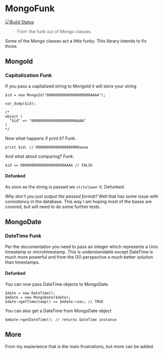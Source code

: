 MongoFunk
=========

[![Build Status](https://secure.travis-ci.org/jrschumacher/mongofunk.png?branch=master)](http://travis-ci.org/jrschumacher/mongofunk)

> Fixin' the funk out of Mongo classes.

Some of the Mongo classes act a little funky. This library intends to fix those.

## MongoId

### Capitalization Funk

If you pass a capitalized string to MongoId it will store your string

```
$id = new MongoId("00000000000000000000AAAA");

var_dump($id);

/*
object (
  "$id" => "00000000000000000000AAAA"
)
*/
```

Now what happens if print it? Funk.
```
print $id; // 00000000000000000000aaaa
```

And what about comparing? Funk.
```
$id == 00000000000000000000AAAA // FALSE
```

#### Defunked
As soon as the string is passed we `strtolower` it. Defunked.

_Why don't you just output the passed format?_ Well that has some issue with consistency in the database.
This way I am hoping most of the bases are covered, but will need to do some further tests.

## MongoDate

### DateTime Funk

Per the documentation you need to pass an integer which represents a Unix timestamp or microtimestamp.
This is understandable except DateTime is much more powerful and from the OO perspective a much better
solution than timestamps.

#### Defunked

You can now pass DateTime objects to MongoDate.

```
$date = new DateTime();
$mdate = new MongoDate($date);
$date->getTimestamp() == $mdate->sec; // TRUE
```

You can also get a DateTime from MongoDate object
```
$mdate->getDateTime(); // returns DateTime instance
```

## More

From my expierience that is the main frustrations, but more can be added.


